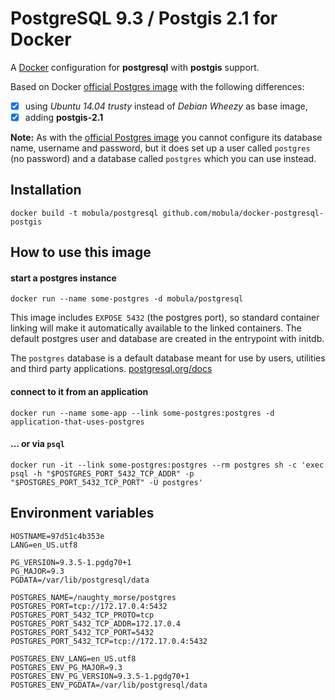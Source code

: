 PostgreSQL 9.3 / Postgis 2.1 for Docker
=======================================

A [Docker](http://www.docker.com) configuration for **postgresql** with **postgis** support.

Based on Docker [official Postgres image](https://registry.hub.docker.com/_/postgres/) with the following differences:
- [x] using _Ubuntu 14.04 trusty_ instead of _Debian Wheezy_ as base image,
- [x] adding **postgis-2.1**

**Note:** As with the [official Postgres image](https://registry.hub.docker.com/_/postgres/) you cannot configure its database name, username and password, but it does set up a user called `postgres` (no password) and a database called `postgres` which you can use instead.




Installation
------------
```
docker build -t mobula/postgresql github.com/mobula/docker-postgresql-postgis
```

How to use this image
---------------------

#### start a postgres instance

```
docker run --name some-postgres -d mobula/postgresql
```

This image includes `EXPOSE 5432` (the postgres port), so standard container linking will make it automatically available to the linked containers. The default postgres user and database are created in the entrypoint with initdb.

The `postgres` database is a default database meant for use by users, utilities and third party applications. [postgresql.org/docs](http://www.postgresql.org/docs/9.3/interactive/app-initdb.html)

#### connect to it from an application
```
docker run --name some-app --link some-postgres:postgres -d application-that-uses-postgres
```
#### … or via `psql`
```
docker run -it --link some-postgres:postgres --rm postgres sh -c 'exec psql -h "$POSTGRES_PORT_5432_TCP_ADDR" -p "$POSTGRES_PORT_5432_TCP_PORT" -U postgres'
```



Environment variables
---------------------
```
HOSTNAME=97d51c4b353e
LANG=en_US.utf8

PG_VERSION=9.3.5-1.pgdg70+1
PG_MAJOR=9.3
PGDATA=/var/lib/postgresql/data

POSTGRES_NAME=/naughty_morse/postgres
POSTGRES_PORT=tcp://172.17.0.4:5432
POSTGRES_PORT_5432_TCP_PROTO=tcp
POSTGRES_PORT_5432_TCP_ADDR=172.17.0.4
POSTGRES_PORT_5432_TCP_PORT=5432
POSTGRES_PORT_5432_TCP=tcp://172.17.0.4:5432

POSTGRES_ENV_LANG=en_US.utf8
POSTGRES_ENV_PG_MAJOR=9.3
POSTGRES_ENV_PG_VERSION=9.3.5-1.pgdg70+1
POSTGRES_ENV_PGDATA=/var/lib/postgresql/data
```
